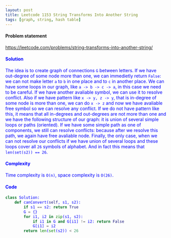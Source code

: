 ```yaml
---
layout: post
title: Leetcode 1153 String Transforms Into Another String
tags: [graph, string, hash table]
---
```


#### Problem statement

<a href="https://leetcode.com/problems/string-transforms-into-another-string/"> <font color = blue>https://leetcode.com/problems/string-transforms-into-another-string/

#### Solution
The idea is to create graph of connections `G` between letters. If we have out-degree of some node more than one, we can immedietly return `False`: we can not make letter `a` to `b` in one place and to `c` in another place. We can have some loops in our graph, like `a -> b -> c -> a`, in this case we need to be careful. If we have another avaliable symbol, we can use it to resolve conflict. Also if we have pattern like `x -> y, z -> y`, that is in-degree of some node is more than one, we can do `x -> z` and now we have avaliable free symbol so we can resolve any conflict. If we do not have pattern like this, it means that all in-degrees and out-degrees are not more than one and we have the following structure of our graph: it is union of several simple loops or paths (oriented). If we have some simple path as one of components, we still can resolve conflicts: because after we resolve this path, we again have free avaliable node. Finally, the only case, when we can not resolve our conflicts if we have union of several loops and these loops cover all `26` symbols of alphabet. And in fact this means that `len(set(s2)) == 26`.

#### Complexity
Time complexity is `O(n)`, space complexity is `O(26)`.

#### Code
```python
class Solution:
    def canConvert(self, s1, s2):
        if s1 == s2: return True
        G = {}
        for i1, i2 in zip(s1, s2):
            if i1 in G and G[i1] != i2: return False
            G[i1] = i2
        return len(set(s2)) < 26
```

